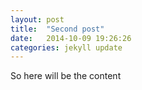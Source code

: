 ```yaml
---
layout: post
title:  "Second post"
date:   2014-10-09 19:26:26
categories: jekyll update
---
```


So here will be the content
